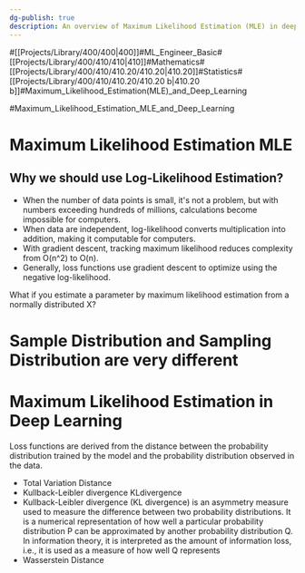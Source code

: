 ```yaml
---
dg-publish: true
description: An overview of Maximum Likelihood Estimation (MLE) in deep learning, highlighting its computational advantages and its application in optimizing loss functions through statistical distance measures.
---
```

#[[Projects/Library/400/400\|400]]#ML_Engineer_Basic#[[Projects/Library/400/410/410\|410]]#Mathematics#[[Projects/Library/400/410/410.20/410.20\|410.20]]#Statistics#[[Projects/Library/400/410/410.20/410.20 b\|410.20 b]]#Maximum_Likelihood_Estimation(MLE)_and_Deep_Learning





#Maximum_Likelihood_Estimation_MLE_and_Deep_Learning 
# Maximum Likelihood Estimation MLE

##  Why we should use Log-Likelihood Estimation?
- When the number of data points is small, it's not a problem, but with numbers exceeding hundreds of millions, calculations become impossible for computers.
- When data are independent, log-likelihood converts multiplication into addition, making it computable for computers.
- With gradient descent, tracking maximum likelihood reduces complexity from O(n^2) to O(n).
- Generally, loss functions use gradient descent to optimize using the negative log-likelihood.

What if you estimate a parameter by maximum likelihood estimation from a normally distributed X?

# Sample Distribution and Sampling Distribution are very different


# Maximum Likelihood Estimation in Deep Learning
Loss functions are derived from the distance between the probability distribution trained by the model and the probability distribution observed in the data.
- Total Variation Distance
- Kullback-Leibler divergence KLdivergence
- Kullback-Leibler divergence (KL divergence) is an asymmetry measure used to measure the difference between two probability distributions. It is a numerical representation of how well a particular probability distribution P can be approximated by another probability distribution Q. In information theory, it is interpreted as the amount of information loss, i.e., it is used as a measure of how well Q represents 
- Wasserstein Distance

